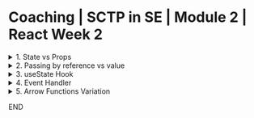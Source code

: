 # Coaching | SCTP in SE | Module 2 | React Week 2

<details>
<summary> 1. State vs Props</summary>
## 1. State vs Props

> **State** manages the data being displayed or used within the component.

> **Prop** enable passing of data from one component to another.

| Feature | When to Use| How to Use|
|-|-|-|
| Props   | To pass data and event handlers from parent to child components.                               | Define props in the child component and pass them from the parent component during rendering.   |
|         | For customizing child components from a parent component based on external data.              | `<ChildComponent propName="value" />` in the parent component.                                   |
|         | To control a component from outside, making the component reusable and encapsulated.         | Access via `props.propName` in the child component to use the passed value or function.         |
| State   | To manage changing data within a component, like user input, data fetching results, etc.      | Initialize state in a component using `useState` hook in functional components.                 |
|         | For data that changes over time and should trigger a re-render when updated.                 | `const [state, setState] = useState(initialState);` and update with `setState(newValue)`.       |
|         | To keep track of user actions, inputs, or any dynamic interactions within the component.     | Use state for local component state management, not intended to be passed to child components.  |

</details>

<details>
<summary>2. Passing by reference vs value</summary>

## 2. Passing by reference vs value

Primitive types in JavaScript are passed by value while object and array are passed by reference.

Primitive (string):
```js

let myDog = "Bobby";

let myCat = myDog;

myCat = "Cathy";

console.log(myDog); // prints "Bobby"

```

Object:

```js
let myDog = {
    name:"Bobby"
}

let myCat = myDog;

myCat.name = "Cathy";

console.log(myDog); // prints {name: "Cathy"}
```

The best illustration to describe the difference between passing by value vs reference:

<img src="https://www.mathwarehouse.com/programming/images/pass-by-reference-vs-pass-by-value-animation.gif" />

**Explanation**

Consider:
```js
const mySibling = 4;
```
When a variable (primitive or not) is created, the value is being stored in memory and a memory address (the reference) is allocated for it. For instance, `mySiblings` is given a value `4`. The memory address #123456 is being assigned to store `4`. When a variable is passed by reference, it is the address (#123456) instead of the value (4) that is being assigned to another variable. This means 2 variable may be pointing to the same memory address. Consider the same example again:

Passing by reference:
```js
let myDog = {
    name:"Bobby"
}

let myCat = myDog;

myCat.name = "Cathy";

// myDog and myCat is pointing to the same memory address #111222
```

Passing by value:

```js
let myDog = "Bobby";

let myCat = myDog;

myCat = "Cathy";

// myDog has memory address #444555 while myCat has memory address #666777
```

</details>

<details>
<summary> 3. useState Hook</summary>

## 3. `useState` hook

### 3.1 Declaring `useState` hooks

Importing and declaring state:
```js
// 1. Imports "useState" function
import React, { useState } from 'react';

const AddressComponent = () => {

    // Calls useState functions with default value and returns an array. Use array destructuring syntax to capture
    // A. address (the state value)
    // B. setAddress (a function provided to update state)
    const [address, setAddress] = useState("");

    return (
        <div>My Address: {address}</div>
    )
}

export default AddressComponent;

```

### 3.2 Updating a state

**New value NOT depending on existing value**

There are several ways to update state. The `setAddress` function accepts a value or a function.

When a state can be updated without depending on the current value:
```js
setAddress("My Address");
```

**New value depends on existing value**

Sometimes, the value you wish to set may depend on the current value. For instance, what if I wish to remove whitespace of a value using the [trim](https://developer.mozilla.org/en-US/docs/Web/JavaScript/Reference/Global_Objects/String/trim) function?

```js
setAddress((prevState) => {
    return prevState.trim();
})
```

**Update a part of an object**

Declare an object as a state:

```js
import React, { useState } from 'react';

const AddressComponent = () => {

    const defaultAddress = {
        street:"Block 558 Ang Mo Kio Avenue 10",
        postal:"111111"
    };
    const [address, setAddress] = useState(defaultAddress);

    return (
        <div>My Address: {address.street} {address.postal}</div>
    )
}

export default AddressComponent;
```

Update a part of the object:

```js
    setAddress((prevState) => {
        return {
            ...prevState, 
            postal: "560558"
        }
    })
```

The above code snippet uses the [spread syntax](https://developer.mozilla.org/en-US/docs/Web/JavaScript/Reference/Operators/Spread_syntax) to make a copy of the `prevState` because state object is [immutable](https://react.dev/learn/updating-objects-in-state). This means, you cannot change the state of `prevState`. To make changes to it, you have to make a copy and change the copy of the state.

</details>
<details>
<summary> 4. Event Handler</summary>

## 4. Event Handlers

### 4.1 Demo on event handlers

In this example, the child component detect change in the input field and sends the data to the parent component using a function provided by the parent, passed to child via the prop. 

> Run `coaching-app` to see live example.

ParentComponent:
```js
import React, { useState } from 'react';
import ChildComponent from './ChildComponent'; // Assuming the file name is ChildComponent.js

function ParentComponent() {
  const [inputValue, setInputValue] = useState('');

  const handleInput = (value) => {
    setInputValue(value);
  };

  return (
    <div style={{border:"4px solid red", margin:"4px"}}>
      <h2>Parent Component</h2>
      <div>
        <strong>Input from Child:</strong> {inputValue}
      </div>
      <ChildComponent onInputChange={handleInput} />      
    </div>
  );
}

export default ParentComponent;
```

ChildComponent:
```js
import React, { useState } from 'react';

function ChildComponent({ onInputChange }) {
  const [value, setValue] = useState('');

  const handleChange = (e) => {
    setValue(e.target.value);
    onInputChange(e.target.value); // Call the function passed from the parent
  };

  return (
    <div style={{border:"4px solid blue", margin:"4px", padding:"4px"}}>
      <h2>Child Component</h2>
      <input type="text" value={value} onChange={handleChange} />
    </div>
  );
}

export default ChildComponent;
```

### 4.2 What is Higher Order Function

Either:
- A function that takes another function as argument
- Or, A function that returns a function
- Or both.
</details>
<details>
<summary>5. Arrow Functions Variation</summary>

## 5. Arrow Functions Variation

Below are three variations of arrow functions:

**Most verbose**
```js
const fetchMyName = (salutation) => {
    return `${salutation} Edison`;
}
```

**Less Verbose**
```js
const fetchMyName = (salutation) => `${salutation} Edison`;
```

**Least Verbose**
```js
const fetchMyName = salutation => `${salutation} Edison`;
```

**Least Verbose without Arg**
```js
const fetchMyName = () => "Mr Edison";
```
</details>


END